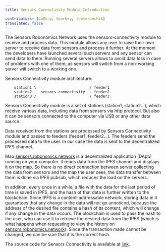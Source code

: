 ```yaml
---
title: Sensors Connectivity Module Introduction

contributors: [LoSk-p, Vourhey, tubleronchik]
translated: false
---
```


The Sensors Robonomics Network uses the sensors-connectivity module to receive and process data. 
This module allows any user to raise their own server to receive data from sensors and process it further. 
At the moment the developers have launched several such servers and any sensor can send data to them. Running several servers allows to avoid data loss in case of problems with one of them,
as sensors will switch from a non-working server will switch to a working one.

Sensors Connectivity module architecture:

```
    station1 \                        / feeder1
    station2 -  sensors-connectivity  - feeder2
    station3 /                        \ feeder3
```

Sensors Connectivity module is a set of stations (station1, station2...), which receive various data, including data from sensors via http protocol. But also it can be sensors connected to the computer via USB or any other data source.

Data received from the stations are processed by Sensors Connectivity module and passed to feeders (feeder1, feeder2...). The feeders send the processed data to the user. In our case the data is sent to the decentralized IPFS channel.

Map [sensors.robonomics.network](https://sensors.robonomics.network/) is a decentralized application (DApp) running on your computer. It reads data from the IPFS channel and displays it on the map. 
So there is no direct connection between server collecting the data from sensors and the map the user sees, the data transfer between them is done via IPFS pubsub, which reduces the load on the servers.

In addition, every once in a while, a file with the data for the last period of time is saved in IPFS, and the hash of that data is further written to the blockchain. 
Since IPFS is a content-addressable network, storing data in it guarantees that any change in the data will not go unnoticed, because the address of the desired file contains a hash of its content, 
which will change if any change in the data occurs. The blockchain is used to pass the hash to the user, who can use it to retrieve the desired data from the IPFS (which is what happens when requesting to view the history on [sensors.robonomics.network](https://sensors.robonomics.network/)). Since the transaction made cannot be changed, we can be sure that it is the correct hash.

The source code for Sensors Connectivity is available at [link](https://github.com/airalab/sensors-connectivity). 

